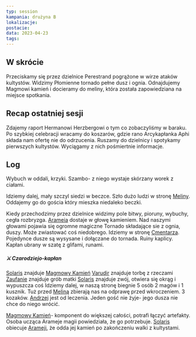 ```yaml
---
typ: session
kampania: drużyna B
lokalizacje: 
postacie: 
data: 2023-04-23
tags: 
---
```

## W skrócie
Przeciskamy się przez dzielnice Perestrand pogrążone w wirze ataków kultystów. Widzimy Płomienne tornado pełne dusz i ognia. Odnajdujemy Magmowi kamień i docieramy do meliny, która została zapowiedziana na miejsce spotkania. 
## Recap ostatniej sesji
Zdajemy raport Hermanowi Herzbergowi o tym co zobaczyliśmy w baraku.  Po szybkiej celebracji wracamy do koszarów, gdzie rano Arcykapłanka Aphi składa nam ofertę nie do odrzucenia. Ruszamy do dzielnicy i spotykamy pierwszych kultystów. Wyciągamy z nich pośmiertnie informacje.
## Log
Wybuch w oddali, krzyki. Szambo- z niego wystaje skórzany worek z ciałami. 

Idziemy dalej, mały szczyl siedzi w beczce. Szło dużo ludzi w stronę [Meliny](../lokacje/Melina.md). Oddajemy go do gościa który mieszka niedaleko beczki.

Kiedy przechodzimy przez dzielnice widzimy pole bitwy, pioruny, wybuchy, cegła rozbryzga. [Arameia](../postacie%20graczy/Arameia.md) dostaje w głowę kamieniem. Nad naszymi głowami pojawia się ogromne magiczne Tornado składające sie z ognia, duszy. Może zwiastować coś niedobrego. Idziemy w stronę [Cmentarza](../lokacje/Cmentarz%20w%20Perestrand.md). Pojedynce dusze są wysysane i dołączane do tornada.
Ruiny kaplicy. Kapłan ubrany w szatę z glifami, runami.
##### ⚔ Czarodziejo-kapłan 
[Solaris](../postacie%20graczy/Solaris.md) znajduje [Magmowy Kamień](../przedmioty/Magmowy%20Kamie%C5%84.md)
[Varudir](../postacie%20graczy/Varudir.md) znajduje torbę z rzeczami
[Zaufanie](../postacie%20graczy/Zaufanie.md) znajduje grób matki 
[Solaris](../postacie%20graczy/Solaris.md) znajduje zwój, otwiera się okrąg i wypuszcza coś
Idziemy dalej, w naszą stronę biegnie 5 osób 2 magów i 1 kusznik. 
Tuż przed [Meliną](../lokacje/Melina.md) zbierają nas na odprawę przed wkroczeniem. 3 kozaków. [Andrzej](../NPC/Andrzej%20od%20leczenia.md) jest od leczenia. Jeden gość nie żyje- jego dusza nie chce do niego wrócić. 

[Magmowy Kamień](../przedmioty/Magmowy%20Kamie%C5%84.md)- komponent do większej całości, potrafi łączyć artefakty. Osoba ucząca Arameje magii powiedziała, że go potrzebuje.
[Solaris](../postacie%20graczy/Solaris.md) obiecuje [Arameji](../postacie%20graczy/Arameia.md), że odda jej kamień po zakończeniu walki z kultystami.



